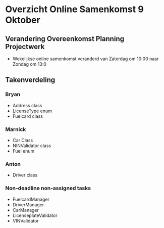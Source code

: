 # Overzicht Online Samenkomst 9 Oktober

## Verandering Overeenkomst Planning Projectwerk

- Wekelijkse online samenkomst veranderd van Zaterdag om 10:00 naar Zondag om 13:0

## Takenverdeling

### Bryan
- Address class
- LicenseType enum
- Fuelcard class

### Marnick

- Car Class
- NINValidator class
- Fuel enum

### Anton
- Driver class

### Non-deadline non-assigned tasks
- FuelcardManager
- DriverManager
- CarManager
- LicenseplateValidator
- VINValidator
